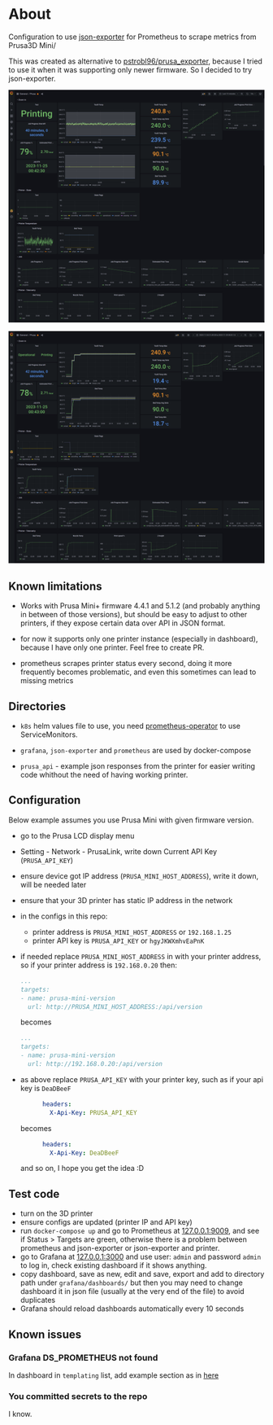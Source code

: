 # About

Configuration to use [json-exporter](https://github.com/prometheus-community/json_exporter)
for Prometheus to scrape metrics from Prusa3D Mini/

This was created as alternative to [pstrobl96/prusa_exporter](https://github.com/pstrobl96/prusa_exporter),
because I tried to use it when it was supporting only newer firmware.
So I decided to try json-exporter.

![preview 15min](./preview_15min.png)

![preview 2h](./preview_2h.png)

## Known limitations

- Works with Prusa Mini+ firmware 4.4.1 and 5.1.2 (and probably anything in
  between of those versions), but should be easy to adjust to other
  printers, if they expose certain data over API in JSON format.

- for now it supports only one printer instance (especially in dashboard),
  because I have only one printer. Feel free to create PR.

- prometheus scrapes printer status every second, doing it more frequently becomes
  problematic, and even this sometimes can lead to missing metrics

## Directories

- `k8s` helm values file to use, you need [prometheus-operator](https://github.com/prometheus-operator/prometheus-operator)
  to use ServiceMonitors.

- `grafana`, `json-exporter` and `prometheus` are used by docker-compose

- `prusa_api` - example json responses from the printer for easier writing code
  whithout the need of having working printer.

## Configuration

Below example assumes you use Prusa Mini with given firmware version.

- go to the Prusa LCD display menu
- Setting - Network - PrusaLink, write down Current API Key (`PRUSA_API_KEY`)
- ensure device got IP address (`PRUSA_MINI_HOST_ADDRESS`), write it down,
  will be needed later
- ensure that your 3D printer has static IP address in the network
- in the configs in this repo:
  - printer address is `PRUSA_MINI_HOST_ADDRESS` or `192.168.1.25`
  - printer API key is `PRUSA_API_KEY` or `hgyJKWXmhvEaPnK`

- if needed replace `PRUSA_MINI_HOST_ADDRESS` in with your printer address,
  so if your printer address is `192.168.0.20` then:

  ```yaml
  ...
  targets:
  - name: prusa-mini-version
    url: http://PRUSA_MINI_HOST_ADDRESS:/api/version
  ```

  becomes

  ```yaml
  ...
  targets:
  - name: prusa-mini-version
    url: http://192.168.0.20:/api/version
  ```

- as above replace `PRUSA_API_KEY` with your printer key,
  such as if your api key is `DeaDBeeF`

  ```yaml
        headers:
          X-Api-Key: PRUSA_API_KEY
  ```

  becomes

  ```yaml
        headers:
          X-Api-Key: DeaDBeeF
  ```

  and so on, I hope you get the idea :D

## Test code

- turn on the 3D printer
- ensure configs are updated (printer IP and API key)
- run `docker-compose up` and go to Prometheus at [127.0.0.1:9009](http://127.0.0.1:9090),
  and see if Status > Targets are green, otherwise there is a problem between
  prometheus and json-exporter or json-exporter and printer.
- go to Grafana at [127.0.0.1:3000](http://127.0.0.1:3000) and use user: `admin`
  and password `admin` to log in, check existing dashboard if it shows anything.
- copy dashboard, save as new, edit and save, export and add to directory path
  under `grafana/dashboards/` but then you may need to change dashboard it in
  json file (usually at the very end of the file) to avoid duplicates
- Grafana should reload dashboards automatically every 10 seconds

## Known issues

### Grafana DS_PROMETHEUS not found

In dashboard in `templating` list, add example section as in [here](https://github.com/kubernetes/ingress-nginx/pull/4796/files)

### You committed secrets to the repo

I know.

